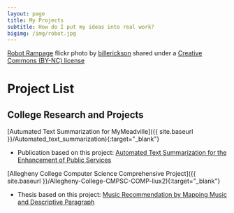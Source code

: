```yaml
---
layout: page
title: My Projects
subtitle: How do I put my ideas into real work?
bigimg: /img/robot.jpg
---
```


<a title="Robot Rampage" href="https://flickr.com/photos/mg315/1502806479">Robot Rampage</a> flickr photo by <a href="https://flickr.com/people/mg315">billerickson</a> shared under a <a href="https://creativecommons.org/licenses/by-nc/2.0/">Creative Commons (BY-NC) license</a>

# Project List

## College Research and Projects

[Autumated Text Summarization for MyMeadville]({{ site.baseurl }}/Automated_text_summarization){:target="_blank"}

  - Publication based on this project: [Automated Text Summarization for the Enhancement of Public Services](https://arxiv.org/abs/1910.10490)

[Allegheny College Computer Science Comprehensive Project]({{ site.baseurl }}/Allegheny-College-CMPSC-COMP-liux2){:target="_blank"}

  - Thesis based on this project: [Music Recommendation by Mapping Music and Descriptive Paragraph](presentations/comp)
